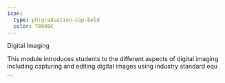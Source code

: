 ```yaml
---
icon:
  type: ph:graduation-cap-bold
  color: 78909C
---
```

Digital Imaging

This module introduces students to the different aspects of digital imaging including capturing and editing digital images using industry standard equ ... 
